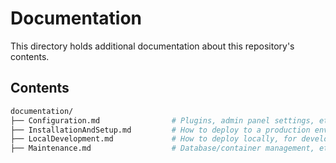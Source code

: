 # Documentation

This directory holds additional documentation about this repository's contents.

## Contents

```sh
documentation/
├── Configuration.md                # Plugins, admin panel settings, etc.
├── InstallationAndSetup.md         # How to deploy to a production environment
├── LocalDevelopment.md             # How to deploy locally, for development
├── Maintenance.md                  # Database/container management, etc.
```
